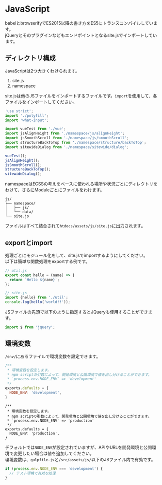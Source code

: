 # JavaScript
babelとbrowserifyでES2015以降の書き方をES5にトランスコンパイルしています。  
jQueryとそのプラグインなどもエンドポイントとなるsite.jsでインポートしています。

## ディレクトリ構成
JavaScriptは2つ大きくわけられます。

1. site.js
2. namespace

site.jsは他のJSファイルをインポートするファイルです。`import`を使用して、各ファイルをインポートしてください。

```js
'use strict';
import './polyfill';
import 'what-input';

import vueTest from './vue';
import jsAlignHeight from './namespace/js/alignHeight';
import jsSmoothScroll from './namespace/js/smoothScroll';
import structureBackToTop from './namespace/structure/backToTop';
import sitewideDialog from './namespace/sitewide/dialog';

vueTest();
jsAlignHeight();
jsSmoothScroll();
structureBackToTop();
sitewideDialog();
```

namespaceはECSSの考えをベースに使われる場所や状況ごとにディレクトリをわけて、さらにModuleごとにファイルをわけます。

```
js/
├── namespace/
│   ├── js/
│   └── data/
└── site.js
```

ファイルはすべて結合されて`htdocs/assets/js/site.js`に出力されます。

## exportとimport
処理ごとにモジュール化をして、site.jsでimportするようにしてください。  
以下は簡単な関数処理をexportする例です。

```js
// util.js
export const hello = (name) => {
  return `Hello ${name}`;
};

// site.js
import {hello} from './util';
console.log(hello('world!!'));
```

JSファイルの先頭で以下のように指定するとJQueryも使用することができます。

```js
import $ from 'jquery';
```

## 環境変数
`/env/`にあるファイルで環境変数を設定できます。

```js
/**
 * 環境変数を設定します。
 * npm scriptの引数によって、開発環境と公開環境で値を出し分けることができます。
 * `process.env.NODE_ENV` => 'development'
 */
exports.defaults = {
  NODE_ENV: 'development',
}
```

```
/**
 * 環境変数を設定します。
 * npm scriptの引数によって、開発環境と公開環境で値を出し分けることができます。
 * `process.env.NODE_ENV` => 'production'
 */
exports.defaults = {
  NODE_ENV: 'production',
}
```

デフォルトでは`NODE_ENV`が設定されていますが、APIやURLを開発環境と公開環境で変更したい場合は値を追加してください。  
環境変数は、`gulpfile.js`と`/src/assets/js/`以下のJSファイル内で有効です。

```js
if (process.env.NODE_ENV === 'development') {
  // テスト環境で有効な処理
}
```
